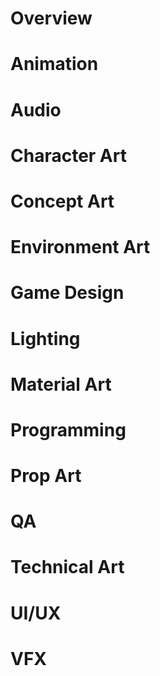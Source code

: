 # Overview

# Animation

# Audio

# Character Art

# Concept Art

# Environment Art

# Game Design

# Lighting

# Material Art

# Programming

# Prop Art

# QA

# Technical Art

# UI/UX

# VFX
